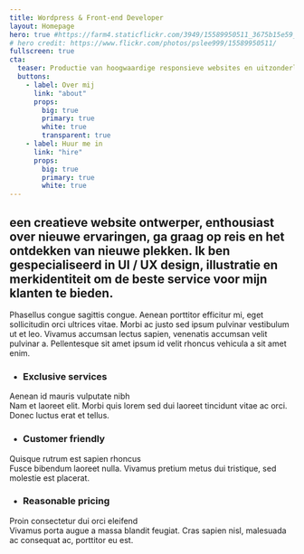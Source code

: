 ```yaml
---
title: Wordpress & Front-end Developer
layout: Homepage
hero: true #https://farm4.staticflickr.com/3949/15589950511_3675b15e59_k.jpg
# hero credit: https://www.flickr.com/photos/pslee999/15589950511/
fullscreen: true
cta:
  teaser: Productie van hoogwaardige responsieve websites en uitzonderlijke gebruikerservaring
  buttons:
    - label: Over mij
      link: "about"
      props:
        big: true
        primary: true
        white: true
        transparent: true
    - label: Huur me in
      link: "hire"
      props:
        big: true
        primary: true
        white: true
---
```


##  een creatieve website ontwerper, enthousiast over nieuwe ervaringen, ga graag op reis en het ontdekken van nieuwe plekken. Ik ben gespecialiseerd in UI / UX design, illustratie en merkidentiteit om de beste service voor mijn klanten te bieden.

Phasellus congue sagittis congue. Aenean porttitor efficitur mi, eget sollicitudin orci ultrices vitae. Morbi ac justo sed ipsum pulvinar vestibulum ut et leo. Vivamus accumsan lectus sapien, venenatis accumsan velit pulvinar a. Pellentesque sit amet ipsum id velit rhoncus vehicula a sit amet enim.

- ### Exclusive services
Aenean id mauris vulputate nibh<br />
Nam et laoreet elit. Morbi quis lorem sed dui laoreet tincidunt vitae ac orci. Donec luctus erat et tellus.

- ### Customer friendly
Quisque rutrum est sapien rhoncus<br />
Fusce bibendum laoreet nulla. Vivamus pretium metus dui tristique, sed molestie est placerat.

- ### Reasonable pricing
Proin consectetur dui orci eleifend<br />
Vivamus porta augue a massa blandit feugiat. Cras sapien nisl, malesuada ac consequat ac, porttitor eu est.
